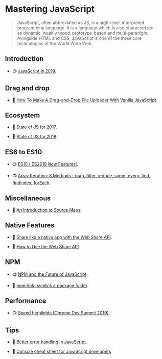 # Mastering JavaScript

> JavaScript, often abbreviated as JS, is a high-level, interpreted programming language. It is a language which is also characterized as dynamic, weakly typed, prototype-based and multi-paradigm. Alongside HTML and CSS, JavaScript is one of the three core technologies of the World Wide Web.

## Introduction

- 📺 [JavaScript in 2019](https://youtu.be/cS6Txwk8Q-Q).

## Drag and drop

- 📖 [How To Make A Drag-and-Drop File Uploader With Vanilla JavaScript](https://www.smashingmagazine.com/2018/01/drag-drop-file-uploader-vanilla-js/).

## Ecosystem

- 📖 [State of JS for 2017](https://2017.stateofjs.com/2017/introduction).

- 📖 [State of JS for 2018](https://2018.stateofjs.com/introduction/).

## ES6 to ES10

- 📺 [ES10 / ES2019 _New_ Features!](https://www.youtube.com/watch?v=eps-J_p4eQY).

- 📺 [Array Iteration: 8 Methods - map, filter, reduce, some, every, find, findIndex, forEach](https://www.youtube.com/watch?v=Urwzk6ILvPQ).

## Miscellaneous

- 📖 [An Introduction to Source Maps](https://blog.teamtreehouse.com/introduction-source-maps).

## Native Features

- 📖 [Share like a native app with the Web Share API](https://web.dev/web-share/).

- 📖 [How to Use the Web Share API](https://css-tricks.com/how-to-use-the-web-share-api/).

## NPM

- 📺 [NPM and the Future of JavaScript](https://www.youtube.com/watch?v=Qa4dxW-Qi2s).

- 📖 [npm-link: symlink a package folder](https://docs.npmjs.com/cli/link.html).

## Performance

- 📺 [Speed highlights (Chrome Dev Summit 2019)](https://www.youtube.com/watch?v=5_Ns2xfBMLw).

## Tips

- 📖 [Better error handling in JavaScript](https://medium.com/@iaincollins/error-handling-in-javascript-a6172ccdf9af).

- 📖 [Console cheat sheet for JavaScript developers](https://levelup.gitconnected.com/console-cheat-sheet-for-javascript-developers-21f0c49604d4).
